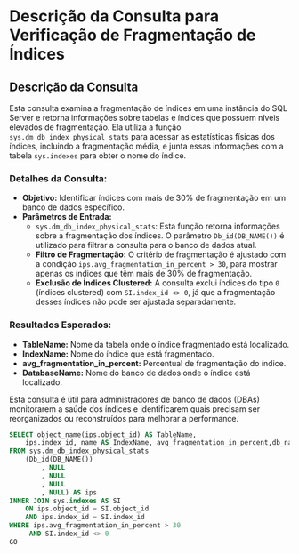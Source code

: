 # Descrição da Consulta para Verificação de Fragmentação de Índices

## Descrição da Consulta

Esta consulta examina a fragmentação de índices em uma instância do SQL Server e retorna informações sobre tabelas e índices que possuem níveis elevados de fragmentação. Ela utiliza a função `sys.dm_db_index_physical_stats` para acessar as estatísticas físicas dos índices, incluindo a fragmentação média, e junta essas informações com a tabela `sys.indexes` para obter o nome do índice.

### Detalhes da Consulta:
- **Objetivo:** Identificar índices com mais de 30% de fragmentação em um banco de dados específico.
- **Parâmetros de Entrada:**
  - `sys.dm_db_index_physical_stats`: Esta função retorna informações sobre a fragmentação dos índices. O parâmetro `Db_id(DB_NAME())` é utilizado para filtrar a consulta para o banco de dados atual.
  - **Filtro de Fragmentação:** O critério de fragmentação é ajustado com a condição `ips.avg_fragmentation_in_percent > 30`, para mostrar apenas os índices que têm mais de 30% de fragmentação.
  - **Exclusão de Índices Clustered:** A consulta exclui índices do tipo `0` (índices clustered) com `SI.index_id <> 0`, já que a fragmentação desses índices não pode ser ajustada separadamente.

### Resultados Esperados:
- **TableName:** Nome da tabela onde o índice fragmentado está localizado.
- **IndexName:** Nome do índice que está fragmentado.
- **avg_fragmentation_in_percent:** Percentual de fragmentação do índice.
- **DatabaseName:** Nome do banco de dados onde o índice está localizado.

Esta consulta é útil para administradores de banco de dados (DBAs) monitorarem a saúde dos índices e identificarem quais precisam ser reorganizados ou reconstruídos para melhorar a performance.

```SQL
SELECT object_name(ips.object_id) AS TableName,
    ips.index_id, name AS IndexName, avg_fragmentation_in_percent,db_name(ips.database_id) AS DatabaseName
FROM sys.dm_db_index_physical_stats
    (Db_id(DB_NAME())
        , NULL
        , NULL
        , NULL
        , NULL) AS ips
INNER JOIN sys.indexes AS SI
    ON ips.object_id = SI.object_id
    AND ips.index_id = SI.index_id
WHERE ips.avg_fragmentation_in_percent > 30 
     AND SI.index_id <> 0
GO
```
